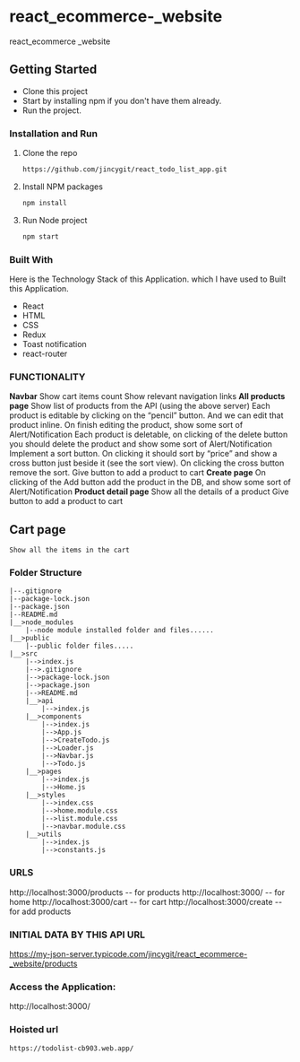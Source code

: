 # react_ecommerce-_website
react_ecommerce _website

## Getting Started

-  Clone this project
-  Start by installing npm if you don't have them already.
-  Run the project.


### Installation and Run

1. Clone the repo
   ```sh
   https://github.com/jincygit/react_todo_list_app.git
   ```

2. Install NPM packages
   ```sh
   npm install
   ```
4. Run Node project
   ```sh
   npm start
   ```
### Built With

Here is the Technology Stack of this Application. which I have used to Built this Application.

-  React
-  HTML
-  CSS
-  Redux
-  Toast notification
-  react-router

### FUNCTIONALITY
**Navbar** 
    Show cart items count
    Show relevant navigation links
**All products page**
    Show list of products from the API (using the above server)
    Each product is editable by clicking on the “pencil” button. And we can edit that product inline. On finish editing the product, show some sort of Alert/Notification
    Each product is deletable, on clicking of the delete button you should delete the product and show some sort of Alert/Notification
    Implement a sort button. On clicking it should sort by “price” and show a cross button just beside it (see the sort view). On clicking the cross button remove the sort.
    Give button to add a product to cart
**Create page**
    On clicking of the Add button add the product in the DB, and show some sort of Alert/Notification
**Product detail page**
    Show all the details of a product
    Give button to add a product to cart
## Cart page
    Show all the items in the cart
### Folder Structure
    |--.gitignore
    |--package-lock.json
    |--package.json
    |--README.md
    |__>node_modules
        |--node module installed folder and files......
    |__>public
        |--public folder files.....
    |__>src
        |-->index.js
        |-->.gitignore
        |-->package-lock.json
        |-->package.json
        |-->README.md
        |__>api
            |-->index.js
        |__>components
            |-->index.js
            |-->App.js
            |-->CreateTodo.js
            |-->Loader.js
            |-->Navbar.js
            |-->Todo.js
        |__>pages
            |-->index.js
            |-->Home.js
        |__>styles
            |-->index.css
            |-->home.module.css
            |-->list.module.css
            |-->navbar.module.css
        |__>utils
            |-->index.js
            |-->constants.js
        




### URLS
http://localhost:3000/products -- for products
http://localhost:3000/         -- for home
http://localhost:3000/cart     -- for cart
http://localhost:3000/create   -- for add products
### INITIAL DATA BY THIS API URL
https://my-json-server.typicode.com/jincygit/react_ecommerce-_website/products
### Access the Application:
   http://localhost:3000/

### Hoisted url
    https://todolist-cb903.web.app/  